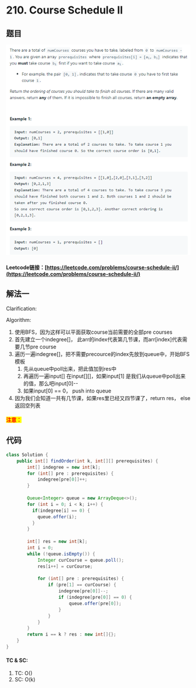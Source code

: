 # 210. Course Schedule II

## 题目

![](<../../.gitbook/assets/image (79).png>)

#### Leetcode链接：[https://leetcode.com/problems/course-schedule-ii/](https://leetcode.com/problems/course-schedule-ii/)

## 解法一

Clarification:&#x20;

Algorithm:&#x20;

1. 使用BFS，因为这样可以平面获取course当前需要的全部pre courses
2. 首先建立一个indegree\[]， 此arr的index代表第几节课，而arr\[index]代表需要几节pre course
3. 遍历一遍indegree\[]，把不需要precource的index先放到queue中，开始BFS模板
   1. 先从queue中poll出来，把此值加到res中
   2. 再遍历一遍input\[] 在input\[]\[]，如果input\[1] 是我们从queue中poll出来的值，那么吧input\[0]--
   3. 如果input\[0] == 0， push into queue
4. 因为我们会知道一共有几节课，如果res里已经又四节课了，return res， else返回空列表

#### <mark style="color:red;">注意：</mark>

## 代码

```java
class Solution {
    public int[] findOrder(int k, int[][] prerequisites) {
        int[] indegree = new int[k];
        for (int[] pre : prerequisites) {
            indegree[pre[0]]++;
        }

        Queue<Integer> queue = new ArrayDeque<>();
        for (int i = 0; i < k; i++) {
          if(indegree[i] == 0) {
            queue.offer(i);
          }
        }

        int[] res = new int[k];
        int i = 0;
        while (!queue.isEmpty()) {
            Integer curCourse = queue.poll();
            res[i++] = curCourse;

            for (int[] pre : prerequisites) {
                if (pre[1] == curCourse) {
                    indegree[pre[0]]--;
                    if (indegree[pre[0]] == 0) {
                        queue.offer(pre[0]);
                    }
                }
            }
        }
        return i == k ? res : new int[]{};
    }
}
```

#### TC & SC:&#x20;

1. TC: O()
2. SC: O(k)
